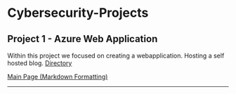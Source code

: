 # Cybersecurity-Projects

## Project 1 - Azure Web Application
Within this project we focused on creating a webapplication. Hosting a self hosted blog.
[Directory](./Project%201/)

[Main Page (Markdown Formatting)](./Project%201/rosesindex.md)



---